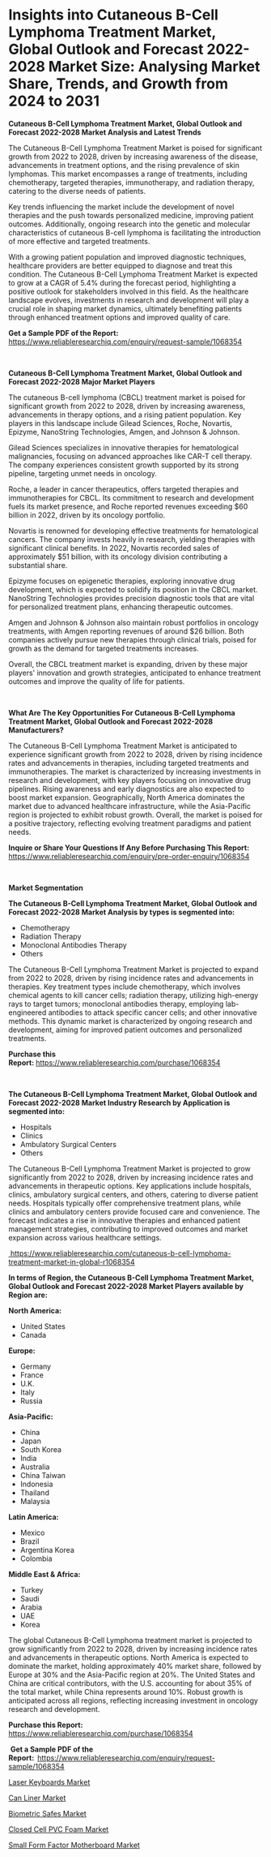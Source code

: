 <p><h1>Insights into Cutaneous B-Cell Lymphoma Treatment Market, Global Outlook and Forecast 2022-2028 Market Size: Analysing Market Share, Trends, and Growth from 2024 to 2031</h1></p><p><strong>Cutaneous B-Cell Lymphoma Treatment Market, Global Outlook and Forecast 2022-2028 Market Analysis and Latest Trends</strong></p>
<p><p>The Cutaneous B-Cell Lymphoma Treatment Market is poised for significant growth from 2022 to 2028, driven by increasing awareness of the disease, advancements in treatment options, and the rising prevalence of skin lymphomas. This market encompasses a range of treatments, including chemotherapy, targeted therapies, immunotherapy, and radiation therapy, catering to the diverse needs of patients. </p><p>Key trends influencing the market include the development of novel therapies and the push towards personalized medicine, improving patient outcomes. Additionally, ongoing research into the genetic and molecular characteristics of cutaneous B-cell lymphoma is facilitating the introduction of more effective and targeted treatments.</p><p>With a growing patient population and improved diagnostic techniques, healthcare providers are better equipped to diagnose and treat this condition. The Cutaneous B-Cell Lymphoma Treatment Market is expected to grow at a CAGR of 5.4% during the forecast period, highlighting a positive outlook for stakeholders involved in this field. As the healthcare landscape evolves, investments in research and development will play a crucial role in shaping market dynamics, ultimately benefiting patients through enhanced treatment options and improved quality of care.</p></p>
<p><strong>Get a Sample PDF of the Report:&nbsp;</strong> <a href="https://www.reliableresearchiq.com/enquiry/request-sample/1068354">https://www.reliableresearchiq.com/enquiry/request-sample/1068354</a></p>
<p>&nbsp;</p>
<p><strong>Cutaneous B-Cell Lymphoma Treatment Market, Global Outlook and Forecast 2022-2028 Major Market Players</strong></p>
<p><p>The cutaneous B-cell lymphoma (CBCL) treatment market is poised for significant growth from 2022 to 2028, driven by increasing awareness, advancements in therapy options, and a rising patient population. Key players in this landscape include Gilead Sciences, Roche, Novartis, Epizyme, NanoString Technologies, Amgen, and Johnson & Johnson.</p><p>Gilead Sciences specializes in innovative therapies for hematological malignancies, focusing on advanced approaches like CAR-T cell therapy. The company experiences consistent growth supported by its strong pipeline, targeting unmet needs in oncology.</p><p>Roche, a leader in cancer therapeutics, offers targeted therapies and immunotherapies for CBCL. Its commitment to research and development fuels its market presence, and Roche reported revenues exceeding $60 billion in 2022, driven by its oncology portfolio.</p><p>Novartis is renowned for developing effective treatments for hematological cancers. The company invests heavily in research, yielding therapies with significant clinical benefits. In 2022, Novartis recorded sales of approximately $51 billion, with its oncology division contributing a substantial share.</p><p>Epizyme focuses on epigenetic therapies, exploring innovative drug development, which is expected to solidify its position in the CBCL market. NanoString Technologies provides precision diagnostic tools that are vital for personalized treatment plans, enhancing therapeutic outcomes.</p><p>Amgen and Johnson & Johnson also maintain robust portfolios in oncology treatments, with Amgen reporting revenues of around $26 billion. Both companies actively pursue new therapies through clinical trials, poised for growth as the demand for targeted treatments increases.</p><p>Overall, the CBCL treatment market is expanding, driven by these major players' innovation and growth strategies, anticipated to enhance treatment outcomes and improve the quality of life for patients.</p></p>
<p>&nbsp;</p>
<p><strong>What Are The Key Opportunities For Cutaneous B-Cell Lymphoma Treatment Market, Global Outlook and Forecast 2022-2028 Manufacturers?</strong></p>
<p><p>The Cutaneous B-Cell Lymphoma Treatment Market is anticipated to experience significant growth from 2022 to 2028, driven by rising incidence rates and advancements in therapies, including targeted treatments and immunotherapies. The market is characterized by increasing investments in research and development, with key players focusing on innovative drug pipelines. Rising awareness and early diagnostics are also expected to boost market expansion. Geographically, North America dominates the market due to advanced healthcare infrastructure, while the Asia-Pacific region is projected to exhibit robust growth. Overall, the market is poised for a positive trajectory, reflecting evolving treatment paradigms and patient needs.</p></p>
<p><strong>Inquire or Share Your Questions If Any Before Purchasing This Report:</strong> <a href="https://www.reliableresearchiq.com/enquiry/pre-order-enquiry/1068354">https://www.reliableresearchiq.com/enquiry/pre-order-enquiry/1068354</a></p>
<p>&nbsp;</p>
<p><strong>Market Segmentation</strong></p>
<p><strong>The Cutaneous B-Cell Lymphoma Treatment Market, Global Outlook and Forecast 2022-2028 Market Analysis by types is segmented into:</strong></p>
<p><ul><li>Chemotherapy</li><li>Radiation Therapy</li><li>Monoclonal Antibodies Therapy</li><li>Others</li></ul></p>
<p><p>The Cutaneous B-Cell Lymphoma Treatment Market is projected to expand from 2022 to 2028, driven by rising incidence rates and advancements in therapies. Key treatment types include chemotherapy, which involves chemical agents to kill cancer cells; radiation therapy, utilizing high-energy rays to target tumors; monoclonal antibodies therapy, employing lab-engineered antibodies to attack specific cancer cells; and other innovative methods. This dynamic market is characterized by ongoing research and development, aiming for improved patient outcomes and personalized treatments.</p></p>
<p><strong>Purchase this Report:&nbsp;</strong><a href="https://www.reliableresearchiq.com/purchase/1068354">https://www.reliableresearchiq.com/purchase/1068354</a></p>
<p>&nbsp;</p>
<p><strong>The Cutaneous B-Cell Lymphoma Treatment Market, Global Outlook and Forecast 2022-2028 Market Industry Research by Application is segmented into:</strong></p>
<p><ul><li>Hospitals</li><li>Clinics</li><li>Ambulatory Surgical Centers</li><li>Others</li></ul></p>
<p><p>The Cutaneous B-Cell Lymphoma Treatment Market is projected to grow significantly from 2022 to 2028, driven by increasing incidence rates and advancements in therapeutic options. Key applications include hospitals, clinics, ambulatory surgical centers, and others, catering to diverse patient needs. Hospitals typically offer comprehensive treatment plans, while clinics and ambulatory centers provide focused care and convenience. The forecast indicates a rise in innovative therapies and enhanced patient management strategies, contributing to improved outcomes and market expansion across various healthcare settings.</p></p>
<p><a href="https://www.reliableresearchiq.com/cutaneous-b-cell-lymphoma-treatment-market-in-global-r1068354">&nbsp;https://www.reliableresearchiq.com/cutaneous-b-cell-lymphoma-treatment-market-in-global-r1068354</a></p>
<p><strong>In terms of Region, the Cutaneous B-Cell Lymphoma Treatment Market, Global Outlook and Forecast 2022-2028 Market Players available by Region are:</strong></p>
<p>
    <p> <strong> North America: </strong>
        <ul>
            <li>United States</li>
            <li>Canada</li>
        </ul>
        </p> 
    <p> <strong> Europe: </strong>
        <ul>
            <li>Germany</li>
            <li>France</li>
            <li>U.K.</li>
            <li>Italy</li>
            <li>Russia</li>
        </ul>
        </p> 
    <p> <strong> Asia-Pacific: </strong>
        <ul>
            <li>China</li>
            <li>Japan</li>
            <li>South Korea</li>
            <li>India</li>
            <li>Australia</li>
            <li>China Taiwan</li>
            <li>Indonesia</li>
            <li>Thailand</li>
            <li>Malaysia</li>
        </ul>
        </p> 
    <p> <strong> Latin America: </strong>
        <ul>
            <li>Mexico</li>
            <li>Brazil</li>
            <li>Argentina Korea</li>
            <li>Colombia</li>
        </ul>
        </p> 
    <p> <strong> Middle East & Africa: </strong>
        <ul>
            <li>Turkey</li>
            <li>Saudi</li>
            <li>Arabia</li>
            <li>UAE</li>
            <li>Korea</li>
        </ul>
    </p>
    </p>
<p><p>The global Cutaneous B-Cell Lymphoma treatment market is projected to grow significantly from 2022 to 2028, driven by increasing incidence rates and advancements in therapeutic options. North America is expected to dominate the market, holding approximately 40% market share, followed by Europe at 30% and the Asia-Pacific region at 20%. The United States and China are critical contributors, with the U.S. accounting for about 35% of the total market, while China represents around 10%. Robust growth is anticipated across all regions, reflecting increasing investment in oncology research and development.</p></p>
<p><strong>Purchase this Report: </strong><a href="https://www.reliableresearchiq.com/purchase/1068354">https://www.reliableresearchiq.com/purchase/1068354</a></p>
<p>&nbsp;<strong>Get a Sample PDF of the Report:&nbsp;&nbsp;</strong><a href="https://www.reliableresearchiq.com/enquiry/request-sample/1068354">https://www.reliableresearchiq.com/enquiry/request-sample/1068354</a></p>
<p><strong></strong></p>
<p><p><a href="https://medium.com/@audieyost2008/the-laser-keyboards-market-insights-report-offers-an-in-depth-and-thorough-analysis-of-the-a23ae83302a1">Laser Keyboards Market</a></p><p><a href="https://issuu.com/reportprime-2/docs/can-liner-market-size-2030.pptx_955db541294108">Can Liner Market</a></p><p><a href="https://medium.com/@audieyost2008/the-market-for-biometric-safes-market-is-examined-in-this-report-along-with-the-factors-that-are-6e17942646fb">Biometric Safes Market</a></p><p><a href="https://issuu.com/reportprime-2/docs/closed-cell-pvc-foam-market-size-20_84d873bcc35a96">Closed Cell PVC Foam Market</a></p><p><a href="https://www.linkedin.com/pulse/small-form-factor-motherboard-market-forecast-global-trends-qixje?trackingId=K7aTLBlVRPKjrzbT%2F02QkQ%3D%3D">Small Form Factor Motherboard Market</a></p></p>